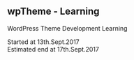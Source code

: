 ## wpTheme - Learning

WordPress Theme Development Learning

Started at 13th.Sept.2017 <br />
Estimated end at 17th.Sept.2017